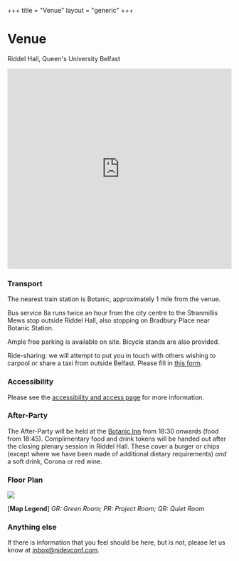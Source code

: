 +++
title = "Venue"
layout = "generic"
+++

# Venue

Riddel Hall, Queen's University Belfast

<iframe src="https://www.google.com/maps/embed?pb=!1m18!1m12!1m3!1d2312.571346010759!2d-5.937136684114829!3d54.576306080255215!2m3!1f0!2f0!3f0!3m2!1i1024!2i768!4f13.1!3m3!1m2!1s0x486108e9a278df55%3A0x79f7e47de7983186!2sRiddel+Hall!5e0!3m2!1sen!2suk!4v1518300225307" frameborder="0" style="width:100%; height:450px; border:0" allowfullscreen></iframe>

### Transport

The nearest train station is Botanic, approximately 1 mile from the venue.

Bus service 8a runs twice an hour from the city centre to the Stranmillis Mews stop outside Riddel Hall, also stopping on Bradbury Place near Botanic Station.

Ample free parking is available on site. Bicycle stands are also provided.

Ride-sharing: we will attempt to put you in touch with others wishing to carpool or share a taxi from outside Belfast. Please fill in <a href='https://docs.google.com/forms/d/e/1FAIpQLSd8Al8tdNvCl_sXW7gFllotDpVTc9eWOcqeYacP4q38KSEGmg/viewform'>this form</a>.

### Accessibility

Please see the <a href='/accessibility'>accessibility and access page</a> for more information.

### After-Party

The After-Party will be held at the <a href="http://thebotanicinn.com/">Botanic Inn</a> from 18:30 onwards (food from 18:45). Complimentary food and drink tokens will be handed out after the closing plenary session in Riddel Hall. These cover a burger or chips (except where we have been made of additional dietary requirements) <em>and</em> a soft drink, Corona or red wine.

### Floor Plan
<img src='/img/floorplan-rh.png' style='max-width: 700px' />

[**Map Legend**] *GR: Green Room; PR: Project Room; QR: Quiet Room*

### Anything else

If there is information that you feel should be here, but is not, please let us know at <a href="mailto:inbox@nidevconf.com">inbox@nidevconf.com</a>.

